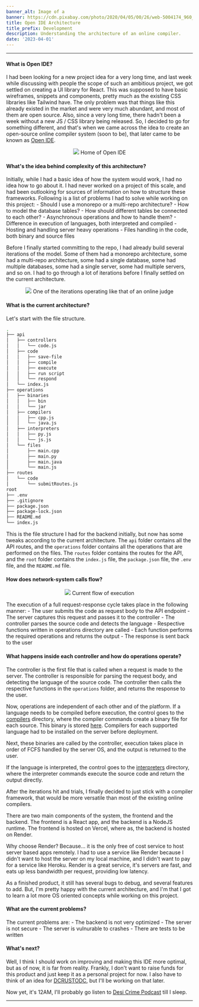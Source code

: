 ```yaml
---
banner_alt: Image of a 
banner: https://cdn.pixabay.com/photo/2020/04/05/00/26/web-5004174_960_720.jpg
title: Open IDE Architecture
title_prefix: Development
description: Understanding the architecture of an online compiler.
date: '2023-04-01'
---
```

--- 

#### What is Open IDE?
I had been looking for a new project idea for a very long time, and last week while discussing with people the scope of such an ambitious project, we got settled on creating a UI library for React. This was supposed to have basic wireframes, snippets and components, pretty much as the existing CSS libraries like Tailwind have. The only problem was that things like this already existed in the market and were very much abundant, and most of them are open source. Also, since a very long time, there hadn't been a week without a new JS / CSS library being released. So, I decided to go for something different, and that's when we came across the idea to create an open-source online compiler system (soon to be), that later came to be known as [Open IDE](https://openide.vercel.app/).

<center>
    <img src="https://cdn.statically.io/gh/thatsameguyokay/images/main/openide.png" style={{width: "90%", marginBottom: "-20px"}}></img>
    Home of Open IDE
</center>

#### What's the idea behind complexity of this architecture?
Initially, while I had a basic idea of how the system would work, I had no idea how to go about it. I had never worked on a project of this scale, and had been outlooking for sources of information on how to structure these frameworks. Following is a list of problems I had to solve while working on this project:
    - Should I use a monorepo or a multi-repo architecture?
    - How to model the database tables?
    - How should different tables be connected to each other?
    - Asynchronous operations and how to handle them?
    - Difference in execution of languages, both interpreted and compiled
    - Hosting and handling server heavy operations
    - Files handling in the code, both binary and source files

Before I finally started committing to the repo, I had already build several iterations of the model. Some of them had a monorepo architecture, some had a multi-repo architecture, some had a single database, some had multiple databases, some had a single server, some had multiple servers, and so on. I had to go through a lot of iterations before I finally settled on the current architecture.

<center>
    <img src="https://cdn.statically.io/gh/thatsameguyokay/images/main/old-ide.png" style={{width: "100%", marginBottom: "-20px"}}></img>
    One of the iterations operating like that of an online judge
</center>

#### What is the current architecture?

Let's start with the file structure.


```bash
.
├── api
│   ├── controllers
│   │   └── code.js
│   ├── code
│   │   ├── save-file
│   │   ├── compile
│   │   ├── execute
│   │   ├── run script
│   │   └── respond
│   └── index.js
├── operations
│   ├── binaries
│   │   ├── bin
│   │   └── jar
│   ├── compilers
│   │   ├── cpp.js
│   │   └── java.js
│   ├── interpreters
│   │   ├── py.js
│   │   └── js.js
│   └── files
│       ├── main.cpp
│       ├── main.py
│       ├── main.java
│       └── main.js
├── routes
│   └── code
│       └── submitRoutes.js
root
├── .env
├── .gitignore
├── package.json
├── package-lock.json
├── README.md
└── index.js


```

This is the file structure I had for the backend initially, but now has some tweaks according to the current architecture. The `api` folder contains all the API routes, and the `operations` folder contains all the operations that are performed on the files. The `routes` folder contains the routes for the API, and the `root` folder contains the `index.js` file, the `package.json` file, the `.env` file, and the `README.md` file.


#### How does network-system calls flow?

<center>
    <img src="https://cdn.statically.io/gh/thatsameguyokay/images/main/ide.gif" style={{width: "110%", marginBottom: "-20px"}}></img>
    Current flow of execution
</center>

The execution of a full request-response cycle takes place in the following manner:
    - The user submits the code as request body to the API endpoint
    - The server captures this request and passes it to the controller
    - The controller parses the source code and detects the language
    - Respective functions written in operations directory are called
    - Each function performs the required operations and returns the output
    - The response is sent back to the user


#### What happens inside each controller and how do operations operate?

The controller is the first file that is called when a request is made to the server. The controller is responsible for parsing the request body, and detecting the language of the source code. The controller then calls the respective functions in the `operations` folder, and returns the response to the user.

Now, operations are independent of each other and of the platform. If a language needs to be compiled before execution, the control goes to the [compilers](https://github.com/sambhavsaxena/openIDE/tree/main/operations/compilers) directory, where the compiler commands create a binary file for each source.
This binary is stored [here](https://github.com/sambhavsaxena/openIDE/tree/main/operations/binaries). Compilers for each supported language had to be installed on the server before deployment.

Next, these binaries are called by the controller, execution takes place in order of FCFS handled by the server OS, and the output is returned to the user.

If the language is interpreted, the control goes to the [interpreters](https://github.com/sambhavsaxena/openIDE/tree/main/operations/interpreters) directory, where the interpreter commands execute the source code and return the output directly.

After the iterations hit and trials, I finally decided to just stick with a compiler framework, that would be more versatile than most of the existing online compilers.

There are two main components of the system, the frontend and the backend. The frontend is a React app, and the backend is a NodeJS runtime. The frontend is hosted on Vercel, where as, the backend is hosted on Render. 

Why choose Render? Because... it is the only free of cost service to host server based apps remotely. I had to use a service like Render because I didn't want to host the server on my local machine, and I didn't want to pay for a service like Heroku. Render is a great service, it's servers are fast, and eats up less bandwidth per request, providing low latency.

As a finished product, it still has several bugs to debug, and several features to add. But, I'm pretty happy with the current architecture, and I'm that I got to learn a lot more OS oriented concepts while working on this project.

#### What are the current problems?
The current problems are:
    - The backend is not very optimized
    - The server is not secure
    - The server is vulnurable to crashes
    - There are tests to be written

#### What's next?
Well, I think I should work on improving and making this IDE more optimal, but as of now, it is far from reality. Frankly, I don't want to raise funds for this product and just keep it as a personal project for now. I also have to think of an idea for [DCRUSTODC](https://github.com/DCRUSTODC), but I'll be working on that later.

Now yet, it's 12AM, I'll probably go listen to [Desi Crime Podcast](https://desicrime.com/) till I sleep.

---
